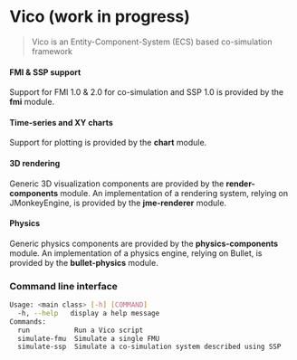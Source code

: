 # Vico (work in progress)

> Vico is an Entity-Component-System (ECS) based co-simulation framework

#### FMI & SSP support

Support for FMI 1.0 & 2.0 for co-simulation and SSP 1.0 is provided by the __fmi__ module.

#### Time-series and XY charts

Support for plotting is provided by the __chart__ module.

#### 3D rendering

Generic 3D visualization components are provided by the __render-components__ module.
An implementation of a rendering system, relying on JMonkeyEngine, is provided by the __jme-renderer__ module.

#### Physics

Generic physics components are provided by the __physics-components__ module.
An implementation of a physics engine, relying on Bullet, is provided by the __bullet-physics__ module. 

### Command line interface
````bash
Usage: <main class> [-h] [COMMAND]
  -h, --help   display a help message
Commands:
  run           Run a Vico script
  simulate-fmu  Simulate a single FMU
  simulate-ssp  Simulate a co-simulation system described using SSP
````
